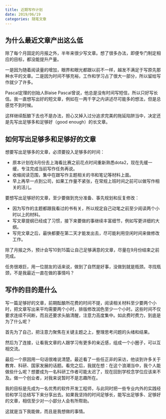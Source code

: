 ```yaml
---
title: 近期写作计划
date: 2019/06/19
categories: 随笔文章
---
```

<!-- more -->

## 为什么最近文章产出这么低

除了每个月固定的月报之外，半年来很少写文章。想了很多办法，即便专门制定相应的目标，都没能提升产量。

一是因为随着阅读量的增加，眼界和眼光都跟以前不一样，越发不满足于写原先那种水平的文章。二是因为时间不够充裕，工作和学习占了很大一部分，所以留给写作就少了许多。

Pascal定理的创始人Blaise Pascal曾说，他总是没有时间写短信，所以只好写长信。我一直想写出好的短文章，例如在一两千字之内讲述尽可能多的想法，但是总感觉不到时候。

这样继续酝酿下去也不是办法，担心又掉入过分追求完美的拖延陷阱当中，决定还是先写出足够多和足够好（good enough）的长文章。

## 如何写出足够多和足够好的文章

想要写出足够多的文章，必须要投入足够多的时间：
 - 原本计划在8月份去上海看比赛之前花点时间重新熟悉dota2，现在先缓一缓，专注完成当前写作任务再说。
 - 收缩阅读范围，集中在跟写作主题相关的书和笔记等材料上面。
 - 早上再早一点到公司，如果工作量不紧张，在常规上班时间之前可以做写作相关的活儿。

要想写出足够好的文章，至少要做到充分准备、事先规划和反复修改：
 - 因为写作的主题都跟我看过的书有关，所以规定自己动笔之前至少阅读两个小时以上的材料。
 - 写文章提纲已经成了习惯，接下来要做的事继续丰富细节，例如写更详细的大纲。
 - 写完文章之后，最快都要在第二天才能发出去，尽可能利用空闲时间来做修改工作。

除了月报之外，预计会写10到15篇让自己足够满意的文章，尽量在9月份结束之前完成。

任务很艰巨，用一位朋友的话来说，做到了自然是好事，没做到就是瓶颈。寻找瓶颈，不是我最近一直在做的事情吗？


## 写作的目的是什么

写一篇足够好的文章，前期酝酿所花费的时间不提，阅读相关材料至少要两个小时，把文章写出来平均需要两个小时，排版修改润色至少一个小时。这些时间不仅要求连续不间断，而且还要求头脑清醒，注意力高度集中。如此费时费力，到底是为了什么呢？

首先为了自己，把注意力聚焦在关键主题之上，整理思考问题的头绪和结果。

然后为了连接，让看我文章的人跟学习有更多的亲近感，组成一个小圈子，可以互相交流。

最后一个原因用一句话很难说清楚。最近看了一些任正非的采访，他谈到许多关于教育、科研、国家发展的话题。看完之后，我就在想：在这个浪潮当中，我个人能做些什么呢？想要成为一名科研工作者可能太迟了，现在回到学校念学位应该来不及。做一个创业者，对我来说暂时不是志趣所在。

我的目标是先成为一名优秀的软件开发工程师，与此同时把一些专业内外的实践经验和学习总结写下来分享出去。如果我坚持的时间足够长，能写出足够多、足够好的文章，相信至少对一小部分人会有所帮助。

这就是当下我能做，而且是我想做的事情。
